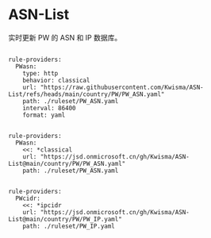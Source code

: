 
# ASN-List

实时更新 PW 的 ASN 和 IP 数据库。

<pre><code class="language-javascript">
rule-providers:
  PWasn:
    type: http
    behavior: classical
    url: "https://raw.githubusercontent.com/Kwisma/ASN-List/refs/heads/main/country/PW/PW_ASN.yaml"
    path: ./ruleset/PW_ASN.yaml
    interval: 86400
    format: yaml
</code></pre>

<pre><code class="language-javascript">
rule-providers:
  PWasn:
    <<: *classical
    url: "https://jsd.onmicrosoft.cn/gh/Kwisma/ASN-List@main/country/PW/PW_ASN.yaml"
    path: ./ruleset/PW_ASN.yaml
</code></pre>

<pre><code class="language-javascript">
rule-providers:
  PWcidr:
    <<: *ipcidr
    url: "https://jsd.onmicrosoft.cn/gh/Kwisma/ASN-List@main/country/PW/PW_IP.yaml"
    path: ./ruleset/PW_IP.yaml
</code></pre>